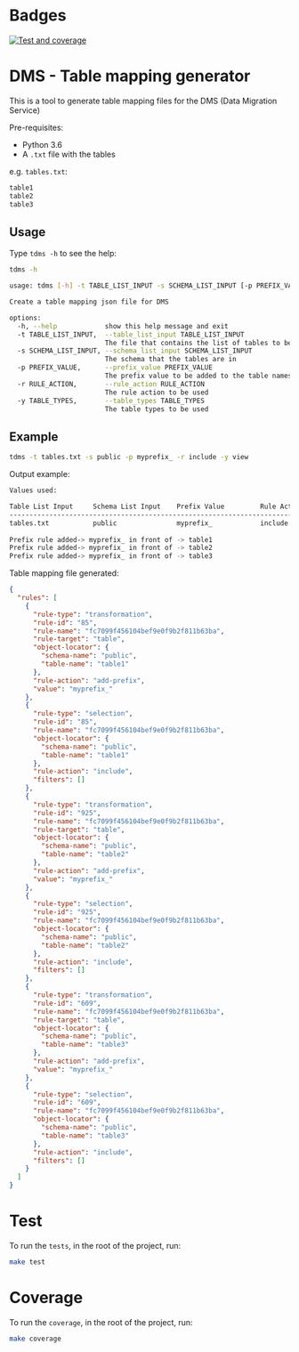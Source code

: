 
# Badges
[![Test and coverage](https://github.com/Julio-M/tdms/actions/workflows/test-coverage.yaml/badge.svg?branch=main)](https://github.com/Julio-M/tdms/actions/workflows/test-coverage.yaml)

# DMS - Table mapping generator

This is a tool to generate table mapping files for the DMS (Data Migration Service)

Pre-requisites:

- Python 3.6
- A `.txt` file with the tables

e.g. `tables.txt`:

```txt
table1
table2
table3
```

## Usage

Type `tdms -h` to see the help:

```bash
tdms -h

usage: tdms [-h] -t TABLE_LIST_INPUT -s SCHEMA_LIST_INPUT [-p PREFIX_VALUE] -r RULE_ACTION -y TABLE_TYPES

Create a table mapping json file for DMS

options:
  -h, --help            show this help message and exit
  -t TABLE_LIST_INPUT,  --table_list_input TABLE_LIST_INPUT
                        The file that contains the list of tables to be mapped
  -s SCHEMA_LIST_INPUT, --schema_list_input SCHEMA_LIST_INPUT
                        The schema that the tables are in
  -p PREFIX_VALUE,      --prefix_value PREFIX_VALUE
                        The prefix value to be added to the table names
  -r RULE_ACTION,       --rule_action RULE_ACTION
                        The rule action to be used
  -y TABLE_TYPES,       --table_types TABLE_TYPES
                        The table types to be used
```

## Example

```bash
tdms -t tables.txt -s public -p myprefix_ -r include -y view
```

Output example:

```bash
Values used: 

Table List Input     Schema List Input    Prefix Value         Rule Action          Table Types         
--------------------------------------------------------------------------------------------------------
tables.txt           public               myprefix_            include              view                
                                                                                                        
Prefix rule added-> myprefix_ in front of -> table1
Prefix rule added-> myprefix_ in front of -> table2
Prefix rule added-> myprefix_ in front of -> table3
```

Table mapping file generated:

```json
{
  "rules": [
    {
      "rule-type": "transformation",
      "rule-id": "85",
      "rule-name": "fc7099f456104bef9e0f9b2f811b63ba",
      "rule-target": "table",
      "object-locator": {
        "schema-name": "public",
        "table-name": "table1"
      },
      "rule-action": "add-prefix",
      "value": "myprefix_"
    },
    {
      "rule-type": "selection",
      "rule-id": "85",
      "rule-name": "fc7099f456104bef9e0f9b2f811b63ba",
      "object-locator": {
        "schema-name": "public",
        "table-name": "table1"
      },
      "rule-action": "include",
      "filters": []
    },
    {
      "rule-type": "transformation",
      "rule-id": "925",
      "rule-name": "fc7099f456104bef9e0f9b2f811b63ba",
      "rule-target": "table",
      "object-locator": {
        "schema-name": "public",
        "table-name": "table2"
      },
      "rule-action": "add-prefix",
      "value": "myprefix_"
    },
    {
      "rule-type": "selection",
      "rule-id": "925",
      "rule-name": "fc7099f456104bef9e0f9b2f811b63ba",
      "object-locator": {
        "schema-name": "public",
        "table-name": "table2"
      },
      "rule-action": "include",
      "filters": []
    },
    {
      "rule-type": "transformation",
      "rule-id": "609",
      "rule-name": "fc7099f456104bef9e0f9b2f811b63ba",
      "rule-target": "table",
      "object-locator": {
        "schema-name": "public",
        "table-name": "table3"
      },
      "rule-action": "add-prefix",
      "value": "myprefix_"
    },
    {
      "rule-type": "selection",
      "rule-id": "609",
      "rule-name": "fc7099f456104bef9e0f9b2f811b63ba",
      "object-locator": {
        "schema-name": "public",
        "table-name": "table3"
      },
      "rule-action": "include",
      "filters": []
    }
  ]
}
```

# Test

To run the `tests`, in the root of the project, run:

```bash
make test
```

# Coverage
To run the `coverage`, in the root of the project, run:
  
```bash
make coverage
```